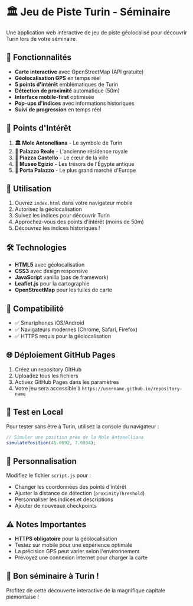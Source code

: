 # 🏛️ Jeu de Piste Turin - Séminaire

Une application web interactive de jeu de piste géolocalisé pour découvrir Turin lors de votre séminaire.

## 🎯 Fonctionnalités

- **Carte interactive** avec OpenStreetMap (API gratuite)
- **Géolocalisation GPS** en temps réel
- **5 points d'intérêt** emblématiques de Turin
- **Détection de proximité** automatique (50m)
- **Interface mobile-first** optimisée
- **Pop-ups d'indices** avec informations historiques
- **Suivi de progression** en temps réel

## 📍 Points d'Intérêt

1. **🏛️ Mole Antonelliana** - Le symbole de Turin
2. **👑 Palazzo Reale** - L'ancienne résidence royale
3. **🏰 Piazza Castello** - Le cœur de la ville
4. **🏺 Museo Egizio** - Les trésors de l'Égypte antique
5. **🛒 Porta Palazzo** - Le plus grand marché d'Europe

## 🚀 Utilisation

1. Ouvrez `index.html` dans votre navigateur mobile
2. Autorisez la géolocalisation
3. Suivez les indices pour découvrir Turin
4. Approchez-vous des points d'intérêt (moins de 50m)
5. Découvrez les indices historiques !

## 🛠️ Technologies

- **HTML5** avec géolocalisation
- **CSS3** avec design responsive
- **JavaScript** vanilla (pas de framework)
- **Leaflet.js** pour la cartographie
- **OpenStreetMap** pour les tuiles de carte

## 📱 Compatibilité

- ✅ Smartphones iOS/Android
- ✅ Navigateurs modernes (Chrome, Safari, Firefox)
- ✅ HTTPS requis pour la géolocalisation

## 🌐 Déploiement GitHub Pages

1. Créez un repository GitHub
2. Uploadez tous les fichiers
3. Activez GitHub Pages dans les paramètres
4. Votre jeu sera accessible à `https://username.github.io/repository-name`

## 🧪 Test en Local

Pour tester sans être à Turin, utilisez la console du navigateur :

```javascript
// Simuler une position près de la Mole Antonelliana
simulatePosition(45.0692, 7.6934);
```

## 📝 Personnalisation

Modifiez le fichier `script.js` pour :
- Changer les coordonnées des points d'intérêt
- Ajuster la distance de détection (`proximityThreshold`)
- Personnaliser les indices et descriptions
- Ajouter de nouveaux checkpoints

## ⚠️ Notes Importantes

- **HTTPS obligatoire** pour la géolocalisation
- Testez sur mobile pour une expérience optimale
- La précision GPS peut varier selon l'environnement
- Prévoyez une connexion internet pour charger la carte

## 🎉 Bon séminaire à Turin !

Profitez de cette découverte interactive de la magnifique capitale piémontaise !
